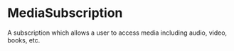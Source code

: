 # MediaSubscription

A subscription which allows a user to access media including audio, video, books, etc.
